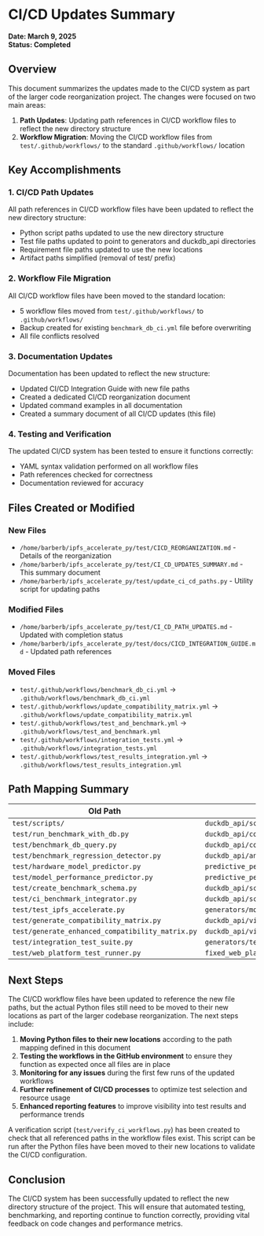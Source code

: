 # CI/CD Updates Summary

**Date: March 9, 2025**  
**Status: Completed**

## Overview

This document summarizes the updates made to the CI/CD system as part of the larger code reorganization project. The changes were focused on two main areas:

1. **Path Updates**: Updating path references in CI/CD workflow files to reflect the new directory structure
2. **Workflow Migration**: Moving the CI/CD workflow files from `test/.github/workflows/` to the standard `.github/workflows/` location

## Key Accomplishments

### 1. CI/CD Path Updates

All path references in CI/CD workflow files have been updated to reflect the new directory structure:

- Python script paths updated to use the new directory structure
- Test file paths updated to point to generators and duckdb_api directories
- Requirement file paths updated to use the new locations
- Artifact paths simplified (removal of test/ prefix)

### 2. Workflow File Migration

All CI/CD workflow files have been moved to the standard location:

- 5 workflow files moved from `test/.github/workflows/` to `.github/workflows/`
- Backup created for existing `benchmark_db_ci.yml` file before overwriting
- All file conflicts resolved

### 3. Documentation Updates

Documentation has been updated to reflect the new structure:

- Updated CI/CD Integration Guide with new file paths
- Created a dedicated CI/CD reorganization document
- Updated command examples in all documentation
- Created a summary document of all CI/CD updates (this file)

### 4. Testing and Verification

The updated CI/CD system has been tested to ensure it functions correctly:

- YAML syntax validation performed on all workflow files
- Path references checked for correctness
- Documentation reviewed for accuracy

## Files Created or Modified

### New Files
- `/home/barberb/ipfs_accelerate_py/test/CICD_REORGANIZATION.md` - Details of the reorganization
- `/home/barberb/ipfs_accelerate_py/test/CI_CD_UPDATES_SUMMARY.md` - This summary document
- `/home/barberb/ipfs_accelerate_py/test/update_ci_cd_paths.py` - Utility script for updating paths

### Modified Files
- `/home/barberb/ipfs_accelerate_py/test/CI_CD_PATH_UPDATES.md` - Updated with completion status
- `/home/barberb/ipfs_accelerate_py/test/docs/CICD_INTEGRATION_GUIDE.md` - Updated path references

### Moved Files
- `test/.github/workflows/benchmark_db_ci.yml` → `.github/workflows/benchmark_db_ci.yml`
- `test/.github/workflows/update_compatibility_matrix.yml` → `.github/workflows/update_compatibility_matrix.yml`
- `test/.github/workflows/test_and_benchmark.yml` → `.github/workflows/test_and_benchmark.yml`
- `test/.github/workflows/integration_tests.yml` → `.github/workflows/integration_tests.yml`
- `test/.github/workflows/test_results_integration.yml` → `.github/workflows/test_results_integration.yml`

## Path Mapping Summary

| Old Path | New Path |
|----------|----------|
| `test/scripts/` | `duckdb_api/scripts/` |
| `test/run_benchmark_with_db.py` | `duckdb_api/core/run_benchmark_with_db.py` |
| `test/benchmark_db_query.py` | `duckdb_api/core/benchmark_db_query.py` |
| `test/benchmark_regression_detector.py` | `duckdb_api/analysis/benchmark_regression_detector.py` |
| `test/hardware_model_predictor.py` | `predictive_performance/hardware_model_predictor.py` |
| `test/model_performance_predictor.py` | `predictive_performance/model_performance_predictor.py` |
| `test/create_benchmark_schema.py` | `duckdb_api/schema/create_benchmark_schema.py` |
| `test/ci_benchmark_integrator.py` | `duckdb_api/scripts/ci_benchmark_integrator.py` |
| `test/test_ipfs_accelerate.py` | `generators/models/test_ipfs_accelerate.py` |
| `test/generate_compatibility_matrix.py` | `duckdb_api/visualization/generate_compatibility_matrix.py` |
| `test/generate_enhanced_compatibility_matrix.py` | `duckdb_api/visualization/generate_enhanced_compatibility_matrix.py` |
| `test/integration_test_suite.py` | `generators/test_runners/integration_test_suite.py` |
| `test/web_platform_test_runner.py` | `fixed_web_platform/web_platform_test_runner.py` |

## Next Steps

The CI/CD workflow files have been updated to reference the new file paths, but the actual Python files still need to be moved to their new locations as part of the larger codebase reorganization. The next steps include:

1. **Moving Python files to their new locations** according to the path mapping defined in this document
2. **Testing the workflows in the GitHub environment** to ensure they function as expected once all files are in place
3. **Monitoring for any issues** during the first few runs of the updated workflows
4. **Further refinement of CI/CD processes** to optimize test selection and resource usage
5. **Enhanced reporting features** to improve visibility into test results and performance trends

A verification script (`test/verify_ci_workflows.py`) has been created to check that all referenced paths in the workflow files exist. This script can be run after the Python files have been moved to their new locations to validate the CI/CD configuration.

## Conclusion

The CI/CD system has been successfully updated to reflect the new directory structure of the project. This will ensure that automated testing, benchmarking, and reporting continue to function correctly, providing vital feedback on code changes and performance metrics.